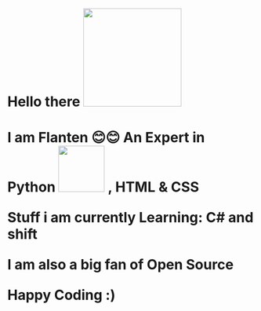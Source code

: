<h1> Hello there <img src="https://c.tenor.com/-B81ztWwYAYAAAAi/covid-hi.gif" width="200px"> <h1>



 
 I am Flanten 😊😊
 An Expert in Python <img src="http://clipart-library.com/image_gallery2/Python-Logo-Free-Download-PNG.png" width="94px"> , HTML & CSS
  
  
  
  
  
 Stuff i am currently Learning:    C# and shift

  I am also a big fan of Open Source
   
  
 
  Happy Coding :)
  
